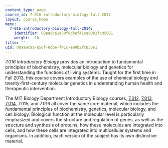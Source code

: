 ```yaml
---
content_type: page
course_id: 7-016-introductory-biology-fall-2014
layout: course_home
menu:
  7-016-introductory-biology-fall-2014:
    identifier: 08aa9ca1a50f8dbef41ce90b2fc85661
    weight: -10
title: ''
uid: 08aa9ca1-a50f-8dbe-f41c-e90b2fc85661
---
```

_7.016 Introductory Biology_ provides an introduction to fundamental principles of biochemistry, molecular biology and genetics for understanding the functions of living systems. Taught for the first time in Fall 2013, this course covers examples of the use of chemical biology and twenty-first-century molecular genetics in understanding human health and therapeutic intervention.

The MIT Biology Department Introductory Biology courses, [7.012](/courses/7-012-introduction-to-biology-fall-2004), [7.013](/courses/7-013-introductory-biology-spring-2013), [7.014](/courses/7-014-introductory-biology-spring-2005), 7.015, and 7.016 all cover the same core material, which includes the fundamental principles of biochemistry, genetics, molecular biology, and cell biology. Biological function at the molecular level is particularly emphasized and covers the structure and regulation of genes, as well as the structure and synthesis of proteins, how these molecules are integrated into cells, and how these cells are integrated into multicellular systems and organisms. In addition, each version of the subject has its own distinctive material.
